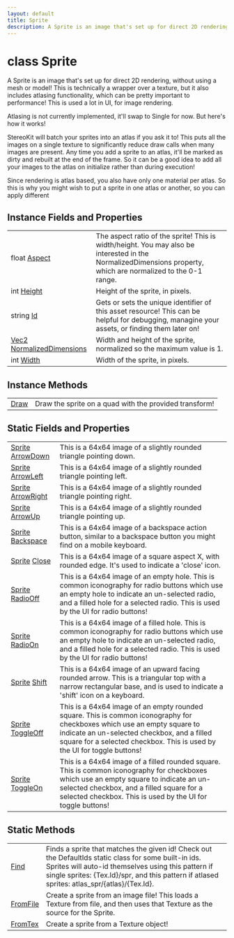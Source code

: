 ```yaml
---
layout: default
title: Sprite
description: A Sprite is an image that's set up for direct 2D rendering, without using a mesh or model! This is technically a wrapper over a texture, but it also includes atlasing functionality, which can be pretty important to performance! This is used a lot in UI, for image rendering.  Atlasing is not currently implemented, it'll swap to Single for now. But here's how it works!  StereoKit will batch your sprites into an atlas if you ask it to! This puts all the images on a single texture to significantly reduce draw calls when many images are present. Any time you add a sprite to an atlas, it'll be marked as dirty and rebuilt at the end of the frame. So it can be a good idea to add all your images to the atlas on initialize rather than during execution!  Since rendering is atlas based, you also have only one material per atlas. So this is why you might wish to put a sprite in one atlas or another, so you can apply different
---
```

# class Sprite

A Sprite is an image that's set up for direct 2D rendering,
without using a mesh or model! This is technically a wrapper over a
texture, but it also includes atlasing functionality, which can be
pretty important to performance! This is used a lot in UI, for image
rendering.

Atlasing is not currently implemented, it'll swap to Single for now.
But here's how it works!

StereoKit will batch your sprites into an atlas if you ask it to!
This puts all the images on a single texture to significantly reduce
draw calls when many images are present. Any time you add a sprite to
an atlas, it'll be marked as dirty and rebuilt at the end of the
frame. So it can be a good idea to add all your images to the atlas
on initialize rather than during execution!

Since rendering is atlas based, you also have only one material per
atlas. So this is why you might wish to put a sprite in one atlas or
another, so you can apply different

## Instance Fields and Properties

|  |  |
|--|--|
|float [Aspect]({{site.url}}/Pages/StereoKit/Sprite/Aspect.html)|The aspect ratio of the sprite! This is width/height. You may also be interested in the NormalizedDimensions property, which are normalized to the 0-1 range.|
|int [Height]({{site.url}}/Pages/StereoKit/Sprite/Height.html)|Height of the sprite, in pixels.|
|string [Id]({{site.url}}/Pages/StereoKit/Sprite/Id.html)|Gets or sets the unique identifier of this asset resource! This can be helpful for debugging, managine your assets, or finding them later on!|
|[Vec2]({{site.url}}/Pages/StereoKit/Vec2.html) [NormalizedDimensions]({{site.url}}/Pages/StereoKit/Sprite/NormalizedDimensions.html)|Width and height of the sprite, normalized so the maximum value is 1.|
|int [Width]({{site.url}}/Pages/StereoKit/Sprite/Width.html)|Width of the sprite, in pixels.|

## Instance Methods

|  |  |
|--|--|
|[Draw]({{site.url}}/Pages/StereoKit/Sprite/Draw.html)|Draw the sprite on a quad with the provided transform!|

## Static Fields and Properties

|  |  |
|--|--|
|[Sprite]({{site.url}}/Pages/StereoKit/Sprite.html) [ArrowDown]({{site.url}}/Pages/StereoKit/Sprite/ArrowDown.html)|This is a 64x64 image of a slightly rounded triangle pointing down.|
|[Sprite]({{site.url}}/Pages/StereoKit/Sprite.html) [ArrowLeft]({{site.url}}/Pages/StereoKit/Sprite/ArrowLeft.html)|This is a 64x64 image of a slightly rounded triangle pointing left.|
|[Sprite]({{site.url}}/Pages/StereoKit/Sprite.html) [ArrowRight]({{site.url}}/Pages/StereoKit/Sprite/ArrowRight.html)|This is a 64x64 image of a slightly rounded triangle pointing right.|
|[Sprite]({{site.url}}/Pages/StereoKit/Sprite.html) [ArrowUp]({{site.url}}/Pages/StereoKit/Sprite/ArrowUp.html)|This is a 64x64 image of a slightly rounded triangle pointing up.|
|[Sprite]({{site.url}}/Pages/StereoKit/Sprite.html) [Backspace]({{site.url}}/Pages/StereoKit/Sprite/Backspace.html)|This is a 64x64 image of a backspace action button, similar to a backspace button you might find on a mobile keyboard.|
|[Sprite]({{site.url}}/Pages/StereoKit/Sprite.html) [Close]({{site.url}}/Pages/StereoKit/Sprite/Close.html)|This is a 64x64 image of a square aspect X, with rounded edge. It's used to indicate a 'close' icon.|
|[Sprite]({{site.url}}/Pages/StereoKit/Sprite.html) [RadioOff]({{site.url}}/Pages/StereoKit/Sprite/RadioOff.html)|This is a 64x64 image of an empty hole. This is common iconography for radio buttons which use an empty hole to indicate an un-selected radio, and a filled hole for a selected radio. This is used by the UI for radio buttons!|
|[Sprite]({{site.url}}/Pages/StereoKit/Sprite.html) [RadioOn]({{site.url}}/Pages/StereoKit/Sprite/RadioOn.html)|This is a 64x64 image of a filled hole. This is common iconography for radio buttons which use an empty hole to indicate an un-selected radio, and a filled hole for a selected radio. This is used by the UI for radio buttons!|
|[Sprite]({{site.url}}/Pages/StereoKit/Sprite.html) [Shift]({{site.url}}/Pages/StereoKit/Sprite/Shift.html)|This is a 64x64 image of an upward facing rounded arrow. This is a triangular top with a narrow rectangular base, and is used to indicate a 'shift' icon on a keyboard.|
|[Sprite]({{site.url}}/Pages/StereoKit/Sprite.html) [ToggleOff]({{site.url}}/Pages/StereoKit/Sprite/ToggleOff.html)|This is a 64x64 image of an empty rounded square. This is common iconography for checkboxes which use an empty square to indicate an un-selected checkbox, and a filled square for a selected checkbox. This is used by the UI for toggle buttons!|
|[Sprite]({{site.url}}/Pages/StereoKit/Sprite.html) [ToggleOn]({{site.url}}/Pages/StereoKit/Sprite/ToggleOn.html)|This is a 64x64 image of a filled rounded square. This is common iconography for checkboxes which use an empty square to indicate an un-selected checkbox, and a filled square for a selected checkbox. This is used by the UI for toggle buttons!|

## Static Methods

|  |  |
|--|--|
|[Find]({{site.url}}/Pages/StereoKit/Sprite/Find.html)|Finds a sprite that matches the given id! Check out the DefaultIds static class for some built-in ids. Sprites will auto-id themselves using this pattern if single sprites: {Tex.Id}/spr, and this pattern if atlased sprites: atlas_spr/{atlas}/{Tex.Id}.|
|[FromFile]({{site.url}}/Pages/StereoKit/Sprite/FromFile.html)|Create a sprite from an image file! This loads a Texture from file, and then uses that Texture as the source for the Sprite.|
|[FromTex]({{site.url}}/Pages/StereoKit/Sprite/FromTex.html)|Create a sprite from a Texture object!|
